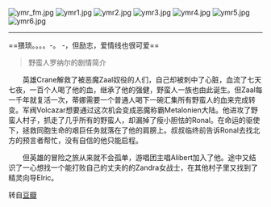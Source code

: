 ![ymr_fm.jpg](http://imgchr.com/images/ymr_fm.jpg)
![ymr1.jpg](http://imgchr.com/images/ymr1.jpg)
![ymr2.jpg](http://imgchr.com/images/ymr2.jpg)
![ymr3.jpg](http://imgchr.com/images/ymr3.jpg)
![ymr4.jpg](http://imgchr.com/images/ymr4.jpg)
![ymr5.jpg](http://imgchr.com/images/ymr5.jpg)
![ymr6.jpg](http://imgchr.com/images/ymr6.jpg)

---

==猥琐。。。。-。 -，但励志，爱情线也很可爱==

>野蛮人罗纳尔的剧情简介

　　英雄Crane解救了被恶魔Zaal奴役的人们，自己却被刺中了心脏，血流了七天七夜，一百个人喝了他的血，继承了他的强健，野蛮人一族也由此诞生。但Zaal每一千年就复活一次，蒂娜需要一个普通人喝下一碗汇集所有野蛮人的血来完成转变。军阀Volcazar想要通过这次机会变成恶魔称霸Metalonien大陆。他进攻了野蛮人村子，抓走了几乎所有的野蛮人，却漏掉了瘦小胆怯的Ronal。在命运的驱使下，拯救同胞生命的艰巨任务就落在了他的肩膀上。叔叔临终前告诉Ronal去找北方的预言者帮忙，没有自信的他只能启程。

　　但英雄的冒险之旅从来就不会孤单，游唱团主唱Alibert加入了他。途中又结识了一心想找一个能打败自己的丈夫的的Zandra女战士，在其他村子里又找到了精灵向导Elric。

转自[豆瓣](https://movie.douban.com/subject/6015756/)